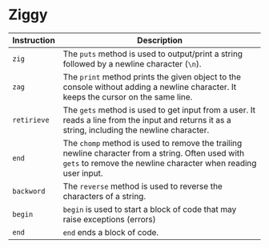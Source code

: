 # Ziggy 
| Instruction | Description |
|-------------|-------------|
| `zig`      | The `puts` method is used to output/print a string followed by a newline character (`\n`). |
| `zag`     | The `print` method prints the given object to the console without adding a newline character. It keeps the cursor on the same line. |
| `retirieve`      | The `gets` method is used to get input from a user. It reads a line from the input and returns it as a string, including the newline character. |
| `end`     | The `chomp` method is used to remove the trailing newline character from a string. Often used with `gets` to remove the newline character when reading user input. |
| `backword`   | The `reverse` method is used to reverse the characters of a string. |
| `begin` |  `begin` is used to start a block of code that may raise exceptions (errors)
| `end` |      `end` ends a block of code.|



